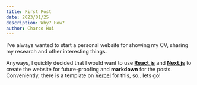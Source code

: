```yaml
---
title: First Post
date: 2023/01/25
description: Why? How?
author: Charco Hui
---
```


I've always wanted to start a personal website for showing my CV, sharing my research and other interesting things.

Anyways, I quickly decided that I would want to use **[React.js](https://reactjs.org/)** and **[Next.js](https://nextjs.org/)** to create the website for future-proofing and **markdown** for the posts. Conveniently, there is a template on [Vercel](https://vercel.com/templates/next.js/portfolio-starter-kit) for this, so.. lets go!
